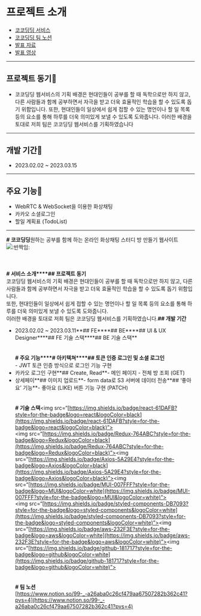 
# 프로젝트 소개

-   [코코딩딩 서비스](https://cocodingdings.vercel.app/)
-   [코코딩딩 팀 노션](https://www.notion.so/99-_-a26aba0c26cf479aa67507282b362c41?pvs=4)
-   [발표 자료](https://docs.google.com/presentation/d/1lvsxPbOU7NUqNDmwWI6aHbP1O1ZOVq4g-PZD5NGICVM/edit?usp=sharing)
-   [발표 영상](https://www.youtube.com/watch?v=rjlHIKMyEDw)

______________

## 프로젝트 동기📍
- 코코딩딩 웹서비스의 기획 배경은 현대인들이 공부를 할 때 독학으로만 하지 않고, 다른 사람들과 함께 공부하면서 자극을 받고 더욱 효율적인 학습을 할 수 있도록 돕기 위함입니다.  또한, 현대인들이 일상에서 쉽게 접할 수 있는 명언이나 할 일 목록 등의 요소를 통해 하루를 더욱 의미있게 보낼 수 있도록 도와줍니다. 이러한 배경을 토대로 저희 팀은 코코딩딩 웹서비스를 기획하였습니다

________________

## 개발 기간📍
- 2023.02.02 ~ 2023.03.15

______

## 주요 기능📍
- WebRTC & WebSocket을 이용한 화상채팅
- 카카오 소셜로그인
- 할일 계획표 (TodoList)

___







**# 코코딩딩**원하는 공부를 함께 하는 온라인 화상채팅 스터디 방 만들기 웹사이트 ![:반짝임:](https://a.slack-edge.com/production-standard-emoji-assets/14.0/google-medium/2728.png)  
<br>  
<br>**# 서비스 소개****## 프로젝트 동기**  
코코딩딩 웹서비스의 기획 배경은 현대인들이 공부를 할 때 독학으로만 하지 않고, 다른 사람들과 함께 공부하면서 자극을 받고 더욱 효율적인 학습을 할 수 있도록 돕기 위함입니다.  
또한, 현대인들이 일상에서 쉽게 접할 수 있는 명언이나 할 일 목록 등의 요소를 통해 하루를 더욱 의미있게 보낼 수 있도록 도와줍니다.  
이러한 배경을 토대로 저희 팀은 코코딩딩 웹서비스를 기획하였습니다.**## 개발 기간**  
- 2023.02.02 ~ 2023.03.11**## FE****## BE****## UI & UX Designer****## FE 기술 스택****## BE 기술 스택**<br>  
<br>**# 주요 기능****# 아키텍쳐****## 토큰 인증 로그인 및 소셜 로그인<br>**- JWT 토큰 인증 방식으로 로그인 기능 구현  
- 카카오 로그인 구현**## Create, Read**- 메인 페이지 - 전체 방 조회 (GET)  
- 상세페이**## 이미지 업로드**- form data로 S3 서버에 데이터 전송**## ‘좋아요’ 기능**- 좋아요 (LIKE) 버튼 기능 구현 (PATCH)<br>  
<br>**# 기술 스택**<!-- <img src=“[https://img.shields.io/badge/JAVA-007396?style=for-the-badge&logo=java&logoColor=white](https://img.shields.io/badge/JAVA-007396?style=for-the-badge&logo=java&logoColor=white)”>  
<img src=“[https://img.shields.io/badge/Spring-6DB33F?style=for-the-badge&logo=Spring&logoColor=white](https://img.shields.io/badge/Spring-6DB33F?style=for-the-badge&logo=Spring&logoColor=white)”>  
<img src=“[https://img.shields.io/badge/mysql-4479A1?style=for-the-badge&logo=mysql&logoColor=white](https://img.shields.io/badge/mysql-4479A1?style=for-the-badge&logo=mysql&logoColor=white)”> --><img src=“[https://img.shields.io/badge/react-61DAFB?style=for-the-badge&logo=react&logoColor=black](https://img.shields.io/badge/react-61DAFB?style=for-the-badge&logo=react&logoColor=black)”>  
<img src=“[https://img.shields.io/badge/Redux-764ABC?style=for-the-badge&logo=Redux&logoColor=black](https://img.shields.io/badge/Redux-764ABC?style=for-the-badge&logo=Redux&logoColor=black)”><img src=“[https://img.shields.io/badge/Axios-5A29E4?style=for-the-badge&logo=Axios&logoColor=black](https://img.shields.io/badge/Axios-5A29E4?style=for-the-badge&logo=Axios&logoColor=black)”><img src=“[https://img.shields.io/badge/MUI-007FFF?style=for-the-badge&logo=MUI&logoColor=white](https://img.shields.io/badge/MUI-007FFF?style=for-the-badge&logo=MUI&logoColor=white)”>  
<img src=“[https://img.shields.io/badge/styled-components-DB7093?style=for-the-badge&logo=styled-components&logoColor=white](https://img.shields.io/badge/styled-components-DB7093?style=for-the-badge&logo=styled-components&logoColor=white)”><img src=“[https://img.shields.io/badge/aws-232F3E?style=for-the-badge&logo=aws&logoColor=white](https://img.shields.io/badge/aws-232F3E?style=for-the-badge&logo=aws&logoColor=white)”><img src=“[https://img.shields.io/badge/github-181717?style=for-the-badge&logo=github&logoColor=white](https://img.shields.io/badge/github-181717?style=for-the-badge&logo=github&logoColor=white)”><br>  
<br>**# 팀 노션**  
[https://www.notion.so/99-_-a26aba0c26cf479aa67507282b362c41?pvs=4](https://www.notion.so/99-_-a26aba0c26cf479aa67507282b362c41?pvs=4)
